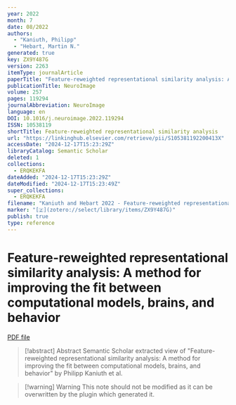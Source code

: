 ```yaml
---
year: 2022
month: 7
date: 08/2022
authors:
  - "Kaniuth, Philipp"
  - "Hebart, Martin N."
generated: true
key: ZX9Y487G
version: 2263
itemType: journalArticle
paperTitle: "Feature-reweighted representational similarity analysis: A method for improving the fit between computational models, brains, and behavior"
publicationTitle: NeuroImage
volume: 257
pages: 119294
journalAbbreviation: NeuroImage
language: en
DOI: 10.1016/j.neuroimage.2022.119294
ISSN: 10538119
shortTitle: Feature-reweighted representational similarity analysis
url: "https://linkinghub.elsevier.com/retrieve/pii/S105381192200413X"
accessDate: "2024-12-17T15:23:29Z"
libraryCatalog: Semantic Scholar
deleted: 1
collections:
  - ERQKEKFA
dateAdded: "2024-12-17T15:23:29Z"
dateModified: "2024-12-17T15:23:49Z"
super_collections:
  - ERQKEKFA
filename: "Kaniuth and Hebart 2022 - Feature-reweighted representational similarity analysis: A method for improving the fit between computational models, brains, and behavior.pdf"
marker: "[🇿](zotero://select/library/items/ZX9Y487G)"
publish: true
type: reference
---
```

# Feature-reweighted representational similarity analysis: A method for improving the fit between computational models, brains, and behavior

[PDF file](/Papers/PDFs/Kaniuth%20and%20Hebart%202022%20-%20Feature-reweighted%20representational%20similarity%20analysis:%20A%20method%20for%20improving%20the%20fit%20between%20computational%20models,%20brains,%20and%20behavior.pdf)

> [!abstract] Abstract
> Semantic Scholar extracted view of "Feature-reweighted representational similarity analysis: A method for improving the fit between computational models, brains, and behavior" by Philipp Kaniuth et al.

>[!warning] Warning
> This note should not be modified as it can be overwritten by the plugin which generated it.

